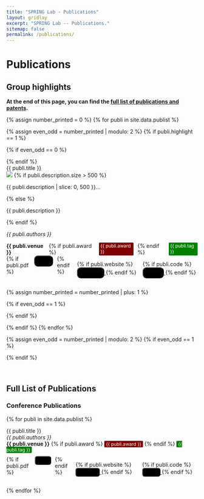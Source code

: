 ```yaml
---
title: "SPRING Lab - Publications"
layout: gridlay
excerpt: "SPRING Lab -- Publications."
sitemap: false
permalink: /publications/
---
```


# Publications

## Group highlights

**At the end of this page, you can find the [full list of publications and patents](#full-list-of-publications).**

{% assign number_printed = 0 %}
{% for publi in site.data.publist %}

{% assign even_odd = number_printed | modulo: 2 %}
{% if publi.highlight == 1 %}

{% if even_odd == 0 %}
<div class="row">
{% endif %}

<div class="col-sm-6 clearfix">
<div class="well">
  <pubtit>{{ publi.title }} </pubtit>

  <!-- <span style="background-color: green; color: white; padding: 1px 4px; border-radius: 2px; font-size: 12px;">{{ publi.tag }}</span> -->

<div style="clear: both;">
  <!-- <img src="{{ site.url }}{{ site.baseurl }}/images/pubpic/{{ publi.image }}" class="img-responsive" style="width: 50%; float: left; margin-right: 15px;" /> -->
<img src="{{ site.url }}{{ site.baseurl }}/images/pubpic/{{ publi.image }}" class="img-responsive pub-photo" />
{% if publi.description.size > 500 %}
  <p>{{ publi.description | slice: 0, 500 }}...</p>
{% else %}
  <p>{{ publi.description }}</p>
{% endif %}
<p><em>{{ publi.authors }}</em></p>
</div>

<div style="display: flex; gap: 10px;">
<strong>{{ publi.venue }}</strong>
{% if publi.award %}
<span style="background-color: maroon; color: white; padding: 1px 4px; border-radius: 2px; font-size: 12px;"><i class="fas fa-award" style="font-size: 12px;"></i> {{ publi.award }}</span>
{% endif %}
<span style="background-color: green; color: white; padding: 1px 4px; border-radius: 2px; font-size: 12px;">{{ publi.tag }}</span>
</div>


<div style="display: flex; gap: 10px;">
{% if publi.pdf %}
  <a href="{{ publi.pdf }}" target="_blank">
    <button class="btn btn-primary btn-lg" style="padding: 5px 10px; border-radius: 10px; background-color: black;">
      <i class="fas fa-file-pdf" style="font-size: 15px;"></i> PDF
    </button>
  </a>
{% endif %}

{% if publi.website %}
  <a href="{{ publi.website }}" target="_blank">
    <button class="btn btn-primary btn-lg" style="padding: 5px 10px; border-radius: 10px; background-color: black;">
      <i class="fas fa-globe" style="font-size: 15px;"></i> Website
    </button>
  </a>
{% endif %}

{% if publi.code %}
  <a href="{{ publi.code }}" target="_blank">
    <button class="btn btn-primary btn-lg" style="padding: 5px 10px; border-radius: 10px; background-color: black;">
      <i class="fab fa-github" style="font-size: 15px;"></i> Code
    </button>
  </a>
{% endif %}

</div>

</div>
</div>

{% assign number_printed = number_printed | plus: 1 %}

{% if even_odd == 1 %}
</div>
{% endif %}

{% endif %}
{% endfor %}

{% assign even_odd = number_printed | modulo: 2 %}
{% if even_odd == 1 %}
</div>
{% endif %}

<p> &nbsp; </p>


<!-- ## Patents
<em>Milan P Allan, S Gröblacher, RA Norte, M Leeuwenhoek</em><br />Novel atomic force microscopy probes with phononic crystals<br /> PCT/NL20-20/050797 (2020)

<em>Milan P Allan</em><br /> Methods of manufacturing superconductor and phononic elements <br /> <a href="https://patents.google.com/patent/US10439125B2/en?inventor=Milan+ALLAN&oq=inventor:(Milan+ALLAN)">US10439125B2 (2016)</a> -->

## Full List of Publications

### Conference Publications
{% for publi in site.data.publist %}

  {{ publi.title }} <br />
  <em>{{ publi.authors }} </em><br />
  <strong>{{ publi.venue }}</strong> {% if publi.award %}
<span style="background-color: maroon; color: white; padding: 1px 4px; border-radius: 2px; font-size: 12px;"><i class="fas fa-award" style="font-size: 12px;"></i> {{ publi.award }}</span>
{% endif %} <span style="background-color: green; color: white; padding: 1px 4px; border-radius: 2px; font-size: 12px;">{{ publi.tag }}</span>
<div style="display: flex; gap: 10px; margin-top: -5px;">
{% if publi.pdf %}
  <a href="{{ publi.pdf }}" target="_blank">
    <button class="btn btn-primary btn-lg" style="padding: 2px 6px; border-radius: 6px; background-color: black;">
      <i class="fas fa-file-pdf" style="font-size: 12px;"></i> PDF
    </button>
  </a>
{% endif %}

{% if publi.website %}
  <a href="{{ publi.website }}" target="_blank">
    <button class="btn btn-primary btn-lg" style="padding: 2px 6px; border-radius: 6px; background-color: black;">
      <i class="fas fa-globe" style="font-size: 12px;"></i> Website
    </button>
  </a>
{% endif %}

{% if publi.code %}
  <a href="{{ publi.code }}" target="_blank">
    <button class="btn btn-primary btn-lg" style="padding: 2px 6px; border-radius: 6px; background-color: black;">
      <i class="fab fa-github" style="font-size: 12px;"></i> Code
    </button>
  </a>
{% endif %}

</div>

{% endfor %}
